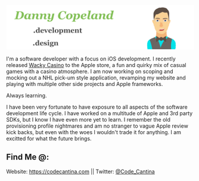 
![minime](githubbanner2.png)

I'm a software developer with a focus on iOS development. I recently released [Wacky Casino](https://apps.apple.com/us/app/wacky-casino/id1556778552) to the Apple store, a fun and quirky mix of casual games with a casino atmosphere.
I am now working on scoping and mocking out a NHL pick-um style application, revamping my website and playing with multiple other side projects and Apple frameworks. 

Always learning.

I have been very fortunate to have exposure to all aspects of the software development life cycle. I have worked on a multitude of Apple and 3rd party SDKs, but I know I have even more yet to learn. I remember the old provisioning profile nightmares and am no stranger to vague Apple review kick backs, but even with the woes I wouldn't trade it for anything. I am excitted for what the future brings. 


## Find Me @:
Website: https://codecantina.com || Twitter: [@Code_Cantina](https://twitter.com/Code_Cantina)




